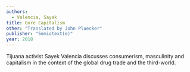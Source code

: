 ```yaml
---
authors:
  - Valencia, Sayak
title: Gore Capitalism
other: "Translated by John Pluecker"
publisher: "Semiotext(e)"
year: 2018
---
```


Tijuana activist Sayek Valencia discusses consumerism, masculinity and
capitalism in the context of the global drug trade and the
third-world.
